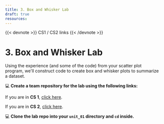 ```yaml
---
title: 3. Box and Whisker Lab
draft: true
resources:
---
```

{{< devnote >}}
CS1 / CS2 links
{{< /devnote >}}

# 3. Box and Whisker Lab

Using the experience (and some of the code) from your scatter plot program, we'll construct code to create box and whisker plots to summarize a dataset.

💻 **Create a team repository for the lab using the following links:**

If you are in **CS 1**, [click here](https://classroom.github.com/g/IJi3YLvv).

If you are in **CS 2**, [click here](https://classroom.github.com/g/WvRCFRw9).

💻 **Clone the lab repo into your `unit_01` directory and `cd` inside.**
